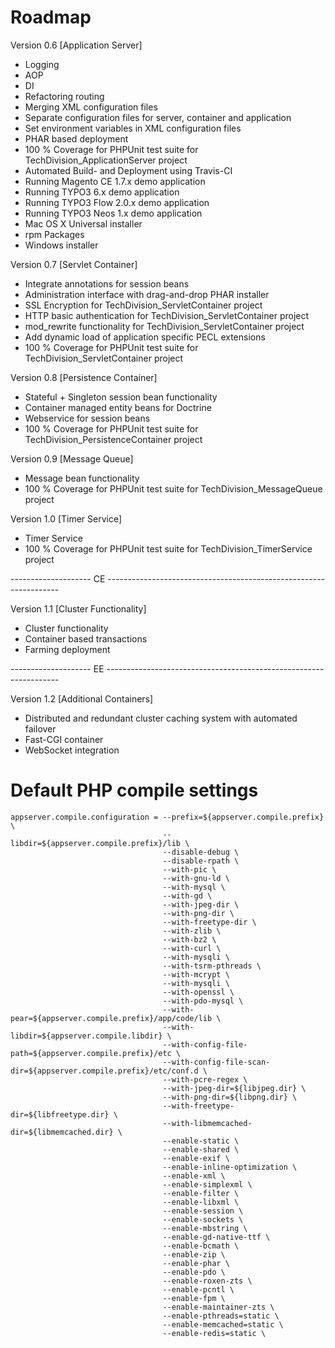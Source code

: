 # Roadmap

Version 0.6 [Application Server]

* Logging
* AOP
* DI
* Refactoring routing
* Merging XML configuration files
* Separate configuration files for server, container and application
* Set environment variables in XML configuration files
* PHAR based deployment
* 100 % Coverage for PHPUnit test suite for TechDivision_ApplicationServer project
* Automated Build- and Deployment using Travis-CI
* Running Magento CE 1.7.x demo application
* Running TYPO3 6.x demo application
* Running TYPO3 Flow 2.0.x demo application
* Running TYPO3 Neos 1.x demo application
* Mac OS X Universal installer
* rpm Packages
* Windows installer

Version 0.7 [Servlet Container]

* Integrate annotations for session beans
* Administration interface with drag-and-drop PHAR installer
* SSL Encryption for TechDivision_ServletContainer project
* HTTP basic authentication for TechDivision_ServletContainer project
* mod_rewrite functionality for TechDivision_ServletContainer project
* Add dynamic load of application specific PECL extensions
* 100 % Coverage for PHPUnit test suite for TechDivision_ServletContainer project

Version 0.8 [Persistence Container]

* Stateful + Singleton session bean functionality
* Container managed entity beans for Doctrine
* Webservice for session beans
* 100 % Coverage for PHPUnit test suite for TechDivision_PersistenceContainer project

Version 0.9 [Message Queue]

* Message bean functionality
* 100 % Coverage for PHPUnit test suite for TechDivision_MessageQueue project

Version 1.0 [Timer Service]

* Timer Service
* 100 % Coverage for PHPUnit test suite for TechDivision_TimerService project

-------------------- CE ------------------------------------------------------------------

Version 1.1 [Cluster Functionality]

* Cluster functionality
* Container based transactions
* Farming deployment

-------------------- EE ------------------------------------------------------------------

Version 1.2 [Additional Containers]

* Distributed and redundant cluster caching system with automated failover
* Fast-CGI container
* WebSocket integration

# Default PHP compile settings
	
```
appserver.compile.configuration = --prefix=${appserver.compile.prefix} \
								  --libdir=${appserver.compile.prefix}/lib \
								  --disable-debug \
								  --disable-rpath \
								  --with-pic \
								  --with-gnu-ld \
								  --with-mysql \
								  --with-gd \
								  --with-jpeg-dir \
								  --with-png-dir \
								  --with-freetype-dir \
								  --with-zlib \
								  --with-bz2 \
								  --with-curl \
			 					  --with-mysqli \
								  --with-tsrm-pthreads \
								  --with-mcrypt \
								  --with-mysqli \
								  --with-openssl \
								  --with-pdo-mysql \
								  --with-pear=${appserver.compile.prefix}/app/code/lib \
								  --with-libdir=${appserver.compile.libdir} \
								  --with-config-file-path=${appserver.compile.prefix}/etc \
								  --with-config-file-scan-dir=${appserver.compile.prefix}/etc/conf.d \
								  --with-pcre-regex \
								  --with-jpeg-dir=${libjpeg.dir} \
								  --with-png-dir=${libpng.dir} \
								  --with-freetype-dir=${libfreetype.dir} \
								  --with-libmemcached-dir=${libmemcached.dir} \
								  --enable-static \
								  --enable-shared \
								  --enable-exif \
								  --enable-inline-optimization \
								  --enable-xml \
								  --enable-simplexml \
								  --enable-filter \
								  --enable-libxml \
								  --enable-session \
								  --enable-sockets \
								  --enable-mbstring \
								  --enable-gd-native-ttf \
								  --enable-bcmath \
								  --enable-zip \
								  --enable-phar \
								  --enable-pdo \
								  --enable-roxen-zts \
								  --enable-pcntl \
								  --enable-fpm \
								  --enable-maintainer-zts \
								  --enable-pthreads=static \
								  --enable-memcached=static \
								  --enable-redis=static \
```
